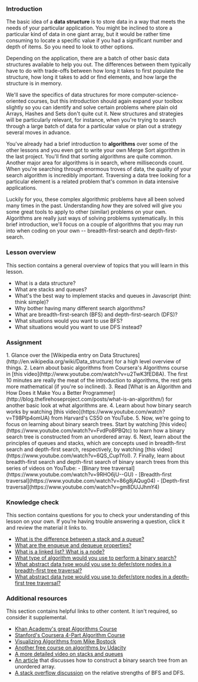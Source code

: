 ### Introduction

The basic idea of a **data structure** is to store data in a way that meets the needs of your particular application. You might be inclined to store a particular kind of data in one giant array, but it would be rather time consuming to locate a specific value if you had a significant number and depth of items. So you need to look to other options.

Depending on the application, there are a batch of other basic data structures available to help you out. The differences between them typically have to do with trade-offs between how long it takes to first populate the structure, how long it takes to add or find elements, and how large the structure is in memory.

We'll save the specifics of data structures for more computer-science-oriented courses, but this introduction should again expand your toolbox slightly so you can identify and solve certain problems where plain old Arrays, Hashes and Sets don't quite cut it. New structures and strategies will be particularly relevant, for instance, when you're trying to search through a large batch of data for a particular value or plan out a strategy several moves in advance.

You've already had a brief introduction to **algorithms** over some of the other lessons and you even got to write your own Merge Sort algorithm in the last project. You'll find that sorting algorithms are quite common. Another major area for algorithms is in search, where milliseconds count. When you're searching through enormous troves of data, the quality of your search algorithm is incredibly important. Traversing a data tree looking for a particular element is a related problem that's common in data intensive applications.

Luckily for you, these complex algorithmic problems have all been solved many times in the past. Understanding _how_ they are solved will give you some great tools to apply to other (similar) problems on your own. Algorithms are really just ways of solving problems systematically. In this brief introduction, we'll focus on a couple of algorithms that you may run into when coding on your own -- breadth-first-search and depth-first-search.

### Lesson overview

This section contains a general overview of topics that you will learn in this lesson.

- What is a data structure?
- What are stacks and queues?
- What's the best way to implement stacks and queues in Javascript (hint: think simple)?
- Why bother having many different search algorithms?
- What are breadth-first-search (BFS) and depth-first-search (DFS)?
- What situations would you want to use BFS?
- What situations would you want to use DFS instead?

### Assignment

<div class="lesson-content__panel" markdown="1">
  1. Glance over the [Wikipedia entry on Data Structures](http://en.wikipedia.org/wiki/Data_structure) for a high level overview of things.
  2. Learn about basic algorithms from Coursera's Algorithms course in [this video](http://www.youtube.com/watch?v=u2TwK3fED8A).  The first 10 minutes are really the meat of the introduction to algorithms, the rest gets more mathematical (if you're so inclined).
  3. Read [What is an Algorithm and How Does it Make You a Better Programmer](http://blog.thefirehoseproject.com/posts/what-is-an-algorithm/) for another basic look at what algorithms are.
  4. Learn about how binary search works by watching [this video](https://www.youtube.com/watch?v=T98PIp4omUA) from Harvard's CS50 on YouTube.
  5. Now, we're going to focus on learning about binary search trees. Start by watching [this video](https://www.youtube.com/watch?v=FvdPo8PBQtc) to learn how a binary search tree is constructed from an unordered array.
  6. Next, learn about the principles of queues and stacks, which are concepts used in breadth-first search and depth-first search, respectively, by watching [this video](https://www.youtube.com/watch?v=6QS_Cup1YoI).
  7. Finally, learn about breadth-first search and depth-first search of binary search trees from this series of videos on YouTube:
     -  [Binary tree traversal](https://www.youtube.com/watch?v=9RHO6jU--GU)
     -  [Breadth-first traversal](https://www.youtube.com/watch?v=86g8jAQug04)
     -  [Depth-first traversal](https://www.youtube.com/watch?v=gm8DUJJhmY4)
</div>

### Knowledge check

This section contains questions for you to check your understanding of this lesson on your own. If you’re having trouble answering a question, click it and review the material it links to.

- [What is the difference between a stack and a queue?](https://www.youtube.com/watch?v=6QS_Cup1YoI)
- [What are the enqueue and dequeue properties?](http://blog.thefirehoseproject.com/posts/what-is-an-algorithm/)
- [What is a linked list? What is a node?](https://en.wikipedia.org/wiki/Data_structure#Examples)
- [What type of algorithm would you use to perform a binary search?](https://youtu.be/T98PIp4omUA?t=20)
- [What abstract data type would you use to defer/store nodes in a breadth-first tree traversal?](https://youtu.be/86g8jAQug04?t=103)
- [What abstract data type would you use to defer/store nodes in a depth-first tree traversal?](https://youtu.be/gm8DUJJhmY4?t=499)

### Additional resources

This section contains helpful links to other content. It isn't required, so consider it supplemental.

- [Khan Academy's great Algorithms Course](https://www.khanacademy.org/computing/computer-science/algorithms)
- [Stanford's Coursera 4-Part Algorithm Course](https://www.coursera.org/specializations/algorithms)
- [Visualizing Algorithms from Mike Bostock](http://bost.ocks.org/mike/algorithms/)
- [Another free course on algorithms by Udacity](https://www.udacity.com/course/cs215)
- [A more detailed video on stacks and queues](https://www.youtube.com/watch?v=idrrIMXXeHM)
- [An article](https://web.archive.org/web/20221207000421/https://www.crondose.com/2016/06/create-a-binary-search-tree-array) that discusses how to construct a binary search tree from an unordered array.
- [A stack overflow discussion](https://stackoverflow.com/questions/3332947/when-is-it-practical-to-use-depth-first-search-dfs-vs-breadth-first-search-bf) on the relative strengths of BFS and DFS.
